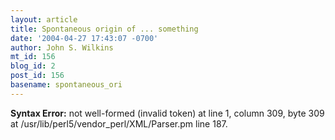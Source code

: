 ```yaml
---
layout: article
title: Spontaneous origin of ... something
date: '2004-04-27 17:43:07 -0700'
author: John S. Wilkins
mt_id: 156
blog_id: 2
post_id: 156
basename: spontaneous_ori
---
```

<p><strong>Syntax Error:</strong> 
not well-formed (invalid token) at line 1, column 309, byte 309 at /usr/lib/perl5/vendor_perl/XML/Parser.pm line 187.
</p>
